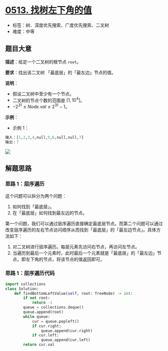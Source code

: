 # [0513. 找树左下角的值](https://leetcode.cn/problems/find-bottom-left-tree-value/)

- 标签：树、深度优先搜索、广度优先搜索、二叉树
- 难度：中等

## 题目大意

**描述**：给定一个二叉树的根节点 `root`。

**要求**：找出该二叉树 「最底层」的「最左边」节点的值。

**说明**：

- 假设二叉树中至少有一个节点。
- 二叉树的节点个数的范围是 $[1,10^4]$。
- $-2^{31} \le Node.val \le 2^{31} - 1$。

**示例**：

- 示例 1：

```python
输入：[1,2,3,4,null,5,6,null,null,7]
输出：7
```

![](https://assets.leetcode.com/uploads/2020/12/14/tree2.jpg)

## 解题思路

### 思路 1：层序遍历

这个问题可以拆分为两个问题：

1. 如何找到「最底层」。
2. 在「最底层」如何找到最左边的节点。

第一个问题，我们可以通过层序遍历直接确定最底层节点。而第二个问题可以通过改变层序遍历的左右节点访问顺序从而找到「最底层」的「最左边节点」。具体方法如下：

1. 对二叉树进行层序遍历。每层元素先访问右节点，再访问左节点。
2. 当遍历到最后一个元素时，此时最后一个元素就是「最底层」的「最左边」节点，即左下角的节点，将该节点的值返回即可。

### 思路 1：层序遍历代码

```python
import collections
class Solution:
    def findBottomLeftValue(self, root: TreeNode) -> int:
        if not root:
            return -1
        queue = collections.deque()
        queue.append(root)
        while queue:
            cur = queue.popleft()
            if cur.right:
                queue.append(cur.right)
            if cur.left:
                queue.append(cur.left)
        return cur.val
```

